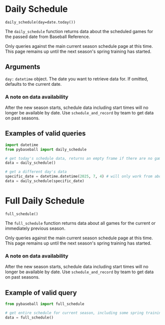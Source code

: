 # Daily Schedule

`daily_schedule(day=date.today())`

The `daily_schedule` function returns data about the scheduled games for the passed date from Baseball Reference.

Only queries against the main current season schedule page at this time. This page remains up until the next season's spring training has started.

## Arguments
`day:` `datetime` object. The date you want to retrieve data for. If omitted, defaults to the current date.

### A note on data availability 
After the new season starts, schedule data including start times will no longer be available by date. Use `schedule_and_record` by team to get data on past seasons.

## Examples of valid queries

```python
import datetime
from pybaseball import daily_schedule

# get today's schedule data, returns an empty frame if there are no games (spring, regular season, or postseason)
data = daily_schedule()

# get a different day's data
specific_date = datetime.datetime(2025, 7, 4) # will only work from about February 2025 - February 2026
data = daily_schedule(specific_date)


```

# Full Daily Schedule

`full_schedule()`

The `full_schedule` function returns data about all games for the current or immediately previous season.

Only queries against the main current season schedule page at this time. This page remains up until the next season's spring training has started.

### A note on data availability 
After the new season starts, schedule data including start times will no longer be available by date. Use `schedule_and_record` by team to get data on past seasons.

## Example of valid query

```python
from pybaseball import full_schedule

# get entire schedule for current season, including some spring training games and postseason if that schedule has been released
data = full_schedule()

```
